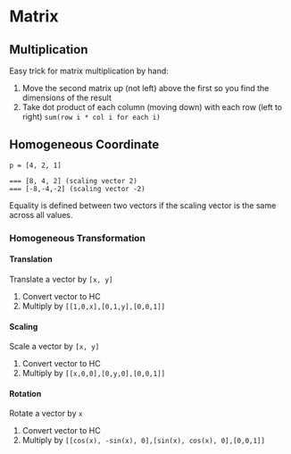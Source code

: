 # Matrix

## Multiplication

Easy trick for matrix multiplication by hand:

1. Move the second matrix up (not left) above the first so you find the dimensions of the
   result
2. Take dot product of each column (moving down) with each row (left to right) `sum(row i * col i for each i)`

## Homogeneous Coordinate

```
p = [4, 2, 1]

=== [8, 4, 2] (scaling vector 2)
=== [-8,-4,-2] (scaling vector -2)
```

Equality is defined between two vectors if the scaling vector is the same across
all values.

### Homogeneous Transformation

#### Translation

Translate a vector by `[x, y]`

1. Convert vector to HC
2. Multiply by `[[1,0,x],[0,1,y],[0,0,1]]`

#### Scaling

Scale a vector by `[x, y]`

1. Convert vector to HC
2. Multiply by `[[x,0,0],[0,y,0],[0,0,1]]`

#### Rotation

Rotate a vector by `x`

1. Convert vector to HC
2. Multiply by `[[cos(x), -sin(x), 0],[sin(x), cos(x), 0],[0,0,1]]`
